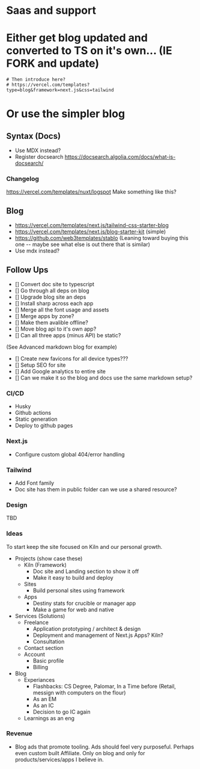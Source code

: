 # Saas and support

# Either get blog updated and converted to TS on it's own... (IE FORK and update)
    # Then introduce here?
    # https://vercel.com/templates?type=blog&framework=next.js&css=tailwind

# Or use the simpler blog

## Syntax (Docs)

- Use MDX instead?
- Register docsearch https://docsearch.algolia.com/docs/what-is-docsearch/

### Changelog

https://vercel.com/templates/nuxt/logspot
Make something like this?

## Blog

- https://vercel.com/templates/next.js/tailwind-css-starter-blog
- https://vercel.com/templates/next.js/blog-starter-kit (simple)
- https://github.com/web3templates/stablo (Leaning toward buying this one -- maybe see what else is out there that is similar)
- Use mdx instead?

## Follow Ups
- [] Convert doc site to typescript
- [] Go through all deps on blog
- [] Upgrade blog site an deps
- [] Install sharp across each app
- [] Merge all the font usage and assets
- [] Merge apps by zone? 
- [] Make them avalible offline?
- [] Move blog api to it's own app?
- [] Can all three apps (minus API) be static?

(See Advanced markdown blog for example)
- [] Create new favicons for all device types???
- [] Setup SEO for site
- [] Add Google analytics to entire site
- [] Can we make it so the blog and docs use the same markdown setup?

### CI/CD

- Husky
- Github actions
- Static generation
- Deploy to github pages

### Next.js

- Configure custom global 404/error handling

### Tailwind

- Add Font family
- Doc site has them in public folder can we use a shared resource?

### Design
TBD

### Ideas
To start keep the site focused on Kiln and our personal growth.
- Projects (show case these)
    - Kiln (Framework) 
        - Doc site and Landing section to show it off
        - Make it easy to build and deploy
    - Sites 
        - Build personal sites using framework
    - Apps
        - Destiny stats for crucible or manager app
        - Make a game for web and native
- Services (Solutions)
    - Freelance
        - Application prototyping / architect & design
        - Deployment and management of Next.js Apps? Kiln?
        - Consultation
    - Contact section
    - Account
        - Basic profile
        - Billing
- Blog
    - Experiances
        - Flashbacks: CS Degree, Palomar, In a Time before (Retail, messign with computers on the flour)
        - As an EM
        - As an IC
        - Decision to go IC again
    - Learnings as an eng

### Revenue
- Blog ads that promote tooling. Ads should feel very purposeful. Perhaps even custom built Affiliate. Only on blog and only for products/services/apps I believe in.
